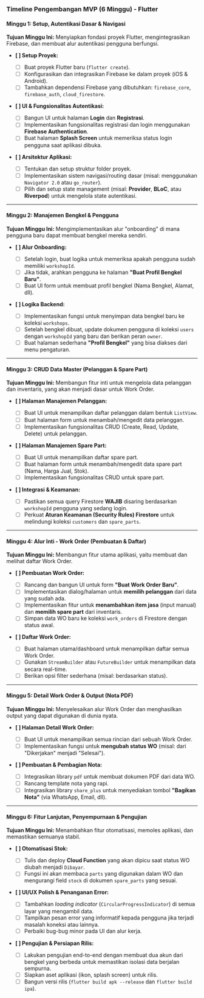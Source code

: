 ### Timeline Pengembangan MVP (6 Minggu) - Flutter

#### **Minggu 1: Setup, Autentikasi Dasar & Navigasi**

**Tujuan Minggu Ini:** Menyiapkan fondasi proyek Flutter, mengintegrasikan Firebase, dan membuat alur autentikasi pengguna berfungsi.

- **[ ] Setup Proyek:**

  - [ ] Buat proyek Flutter baru (`flutter create`).
  - [ ] Konfigurasikan dan integrasikan Firebase ke dalam proyek (iOS & Android).
  - [ ] Tambahkan dependensi Firebase yang dibutuhkan: `firebase_core`, `firebase_auth`, `cloud_firestore`.

- **[ ] UI & Fungsionalitas Autentikasi:**

  - [ ] Bangun UI untuk halaman **Login** dan **Registrasi**.
  - [ ] Implementasikan fungsionalitas registrasi dan login menggunakan **Firebase Authentication**.
  - [ ] Buat halaman **Splash Screen** untuk memeriksa status login pengguna saat aplikasi dibuka.

- **[ ] Arsitektur Aplikasi:**
  - [ ] Tentukan dan setup struktur folder proyek.
  - [ ] Implementasikan sistem navigasi/routing dasar (misal: menggunakan `Navigator 2.0` atau `go_router`).
  - [ ] Pilih dan setup state management (misal: **Provider**, **BLoC**, atau **Riverpod**) untuk mengelola state autentikasi.

---

#### **Minggu 2: Manajemen Bengkel & Pengguna**

**Tujuan Minggu Ini:** Mengimplementasikan alur "onboarding" di mana pengguna baru dapat membuat bengkel mereka sendiri.

- **[ ] Alur Onboarding:**

  - [ ] Setelah login, buat logika untuk memeriksa apakah pengguna sudah memiliki `workshopId`.
  - [ ] Jika tidak, arahkan pengguna ke halaman **"Buat Profil Bengkel Baru"**.
  - [ ] Buat UI form untuk membuat profil bengkel (Nama Bengkel, Alamat, dll).

- **[ ] Logika Backend:**
  - [ ] Implementasikan fungsi untuk menyimpan data bengkel baru ke koleksi `workshops`.
  - [ ] Setelah bengkel dibuat, update dokumen pengguna di koleksi `users` dengan `workshopId` yang baru dan berikan peran `owner`.
  - [ ] Buat halaman sederhana **"Profil Bengkel"** yang bisa diakses dari menu pengaturan.

---

#### **Minggu 3: CRUD Data Master (Pelanggan & Spare Part)**

**Tujuan Minggu Ini:** Membangun fitur inti untuk mengelola data pelanggan dan inventaris, yang akan menjadi dasar untuk Work Order.

- **[ ] Halaman Manajemen Pelanggan:**

  - [ ] Buat UI untuk menampilkan daftar pelanggan dalam bentuk `ListView`.
  - [ ] Buat halaman form untuk menambah/mengedit data pelanggan.
  - [ ] Implementasikan fungsionalitas CRUD (Create, Read, Update, Delete) untuk pelanggan.

- **[ ] Halaman Manajemen Spare Part:**

  - [ ] Buat UI untuk menampilkan daftar spare part.
  - [ ] Buat halaman form untuk menambah/mengedit data spare part (Nama, Harga Jual, Stok).
  - [ ] Implementasikan fungsionalitas CRUD untuk spare part.

- **[ ] Integrasi & Keamanan:**
  - [ ] Pastikan semua query Firestore **WAJIB** disaring berdasarkan `workshopId` pengguna yang sedang login.
  - [ ] Perkuat **Aturan Keamanan (Security Rules) Firestore** untuk melindungi koleksi `customers` dan `spare_parts`.

---

#### **Minggu 4: Alur Inti - Work Order (Pembuatan & Daftar)**

**Tujuan Minggu Ini:** Membangun fitur utama aplikasi, yaitu membuat dan melihat daftar Work Order.

- **[ ] Pembuatan Work Order:**

  - [ ] Rancang dan bangun UI untuk form **"Buat Work Order Baru"**.
  - [ ] Implementasikan dialog/halaman untuk **memilih pelanggan** dari data yang sudah ada.
  - [ ] Implementasikan fitur untuk **menambahkan item jasa** (input manual) dan **memilih spare part** dari inventaris.
  - [ ] Simpan data WO baru ke koleksi `work_orders` di Firestore dengan status awal.

- **[ ] Daftar Work Order:**
  - [ ] Buat halaman utama/dashboard untuk menampilkan daftar semua Work Order.
  - [ ] Gunakan `StreamBuilder` atau `FutureBuilder` untuk menampilkan data secara real-time.
  - [ ] Berikan opsi filter sederhana (misal: berdasarkan status).

---

#### **Minggu 5: Detail Work Order & Output (Nota PDF)**

**Tujuan Minggu Ini:** Menyelesaikan alur Work Order dan menghasilkan output yang dapat digunakan di dunia nyata.

- **[ ] Halaman Detail Work Order:**

  - [ ] Buat UI untuk menampilkan semua rincian dari sebuah Work Order.
  - [ ] Implementasikan fungsi untuk **mengubah status WO** (misal: dari "Dikerjakan" menjadi "Selesai").

- **[ ] Pembuatan & Pembagian Nota:**
  - [ ] Integrasikan library `pdf` untuk membuat dokumen PDF dari data WO.
  - [ ] Rancang template nota yang rapi.
  - [ ] Integrasikan library `share_plus` untuk menyediakan tombol **"Bagikan Nota"** (via WhatsApp, Email, dll).

---

#### **Minggu 6: Fitur Lanjutan, Penyempurnaan & Pengujian**

**Tujuan Minggu Ini:** Menambahkan fitur otomatisasi, memoles aplikasi, dan memastikan semuanya stabil.

- **[ ] Otomatisasi Stok:**

  - [ ] Tulis dan deploy **Cloud Function** yang akan dipicu saat status WO diubah menjadi `Dibayar`.
  - [ ] Fungsi ini akan membaca `parts` yang digunakan dalam WO dan mengurangi field `stock` di dokumen `spare_parts` yang sesuai.

- **[ ] UI/UX Polish & Penanganan Error:**

  - [ ] Tambahkan _loading indicator_ (`CircularProgressIndicator`) di semua layar yang mengambil data.
  - [ ] Tampilkan pesan error yang informatif kepada pengguna jika terjadi masalah koneksi atau lainnya.
  - [ ] Perbaiki bug-bug minor pada UI dan alur kerja.

- **[ ] Pengujian & Persiapan Rilis:**
  - [ ] Lakukan pengujian end-to-end dengan membuat dua akun dari bengkel yang berbeda untuk memastikan isolasi data berjalan sempurna.
  - [ ] Siapkan aset aplikasi (ikon, splash screen) untuk rilis.
  - [ ] Bangun versi rilis (`flutter build apk --release` dan `flutter build ipa`).
